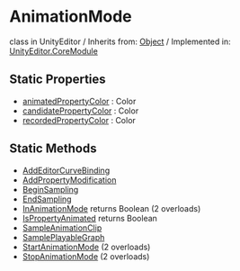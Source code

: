 # AnimationMode
class in UnityEditor
 / Inherits from: <a href="https://docs.unity3d.com/6000.2/Documentation/ScriptReference/Object.html">Object</a> / Implemented in: <a href="https://docs.unity3d.com/6000.2/Documentation/ScriptReference/UnityEditor.CoreModule.html">UnityEditor.CoreModule</a>

## Static Properties
- <a href="https://docs.unity3d.com/6000.2/Documentation/ScriptReference/AnimationMode-animatedPropertyColor.html">animatedPropertyColor</a> : Color
- <a href="https://docs.unity3d.com/6000.2/Documentation/ScriptReference/AnimationMode-candidatePropertyColor.html">candidatePropertyColor</a> : Color
- <a href="https://docs.unity3d.com/6000.2/Documentation/ScriptReference/AnimationMode-recordedPropertyColor.html">recordedPropertyColor</a> : Color

## Static Methods
- <a href="https://docs.unity3d.com/6000.2/Documentation/ScriptReference/AnimationMode.AddEditorCurveBinding.html">AddEditorCurveBinding</a>
- <a href="https://docs.unity3d.com/6000.2/Documentation/ScriptReference/AnimationMode.AddPropertyModification.html">AddPropertyModification</a>
- <a href="https://docs.unity3d.com/6000.2/Documentation/ScriptReference/AnimationMode.BeginSampling.html">BeginSampling</a>
- <a href="https://docs.unity3d.com/6000.2/Documentation/ScriptReference/AnimationMode.EndSampling.html">EndSampling</a>
- <a href="https://docs.unity3d.com/6000.2/Documentation/ScriptReference/AnimationMode.InAnimationMode.html">InAnimationMode</a> returns Boolean (2 overloads)
- <a href="https://docs.unity3d.com/6000.2/Documentation/ScriptReference/AnimationMode.IsPropertyAnimated.html">IsPropertyAnimated</a> returns Boolean
- <a href="https://docs.unity3d.com/6000.2/Documentation/ScriptReference/AnimationMode.SampleAnimationClip.html">SampleAnimationClip</a>
- <a href="https://docs.unity3d.com/6000.2/Documentation/ScriptReference/AnimationMode.SamplePlayableGraph.html">SamplePlayableGraph</a>
- <a href="https://docs.unity3d.com/6000.2/Documentation/ScriptReference/AnimationMode.StartAnimationMode.html">StartAnimationMode</a> (2 overloads)
- <a href="https://docs.unity3d.com/6000.2/Documentation/ScriptReference/AnimationMode.StopAnimationMode.html">StopAnimationMode</a> (2 overloads)
